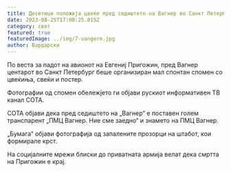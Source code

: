 ```yaml
---
title: Десетици положија цвеќе пред седиштето на Вагнер во Санкт Петербург
date: 2023-08-25T17:00:25.815Z
category: свет
featured: true
featuredImage: ../img/7-vangere.jpg
author: Вардарски
---
```

По веста за падот на авионот на Евгениј Пригожин, пред Вагнер центарот во Санкт Петербург беше организиран мал спонтан спомен со цвеќиња, свеќи и постер.

Фотографии од спомен обележјето ги објави рускиот информативен ТВ канал СОТА.

СОТА објави дека пред седиштето на „Вагнер“ е поставен голем транспарент „ПМЦ Вагнер. Ние сме заедно“ и знамето на ПМЦ Вагнер.

„Бумага“ објави фотографија од запалените прозорци на штабот, кои формирале крст.

На социјалните мрежи блиски до приватната армија велат дека смртта на Пригожин е крај.